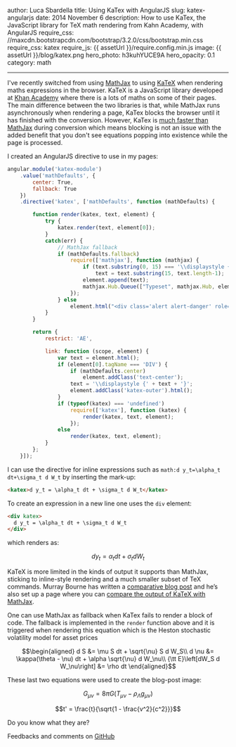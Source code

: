 author: Luca Sbardella
title: Using KaTex with AngularJS
slug: katex-angularjs
date: 2014 November 6
description: How to use KaTex, the JavaScript library for TeX math rendering from Kahn Academy, with AngularJS
require_css: //maxcdn.bootstrapcdn.com/bootstrap/3.2.0/css/bootstrap.min.css
require_css: katex
require_js: {{ assetUrl }}/require.config.min.js
image: {{ assetUrl }}/blog/katex.png
hero_photo: h3kuhYUCE9A
hero_opacity: 0.1
category: math

---

I've recently switched from using [MathJax][] to using [KaTeX][] when rendering
maths expressions in the browser.
KaTeX is a JavaScript library developed at [Khan Academy](https://www.khanacademy.org)
where there is a lots of maths on some of their pages.
The main difference between the two libraries
is that, while MathJax runs asynchronously when rendering a page,
KaTex blocks the browser until it has finished with the conversion.
However, KaTex is [much faster than MathJax](http://jsperf.com/katex-vs-mathjax)
during conversion which means blocking is not an issue with the added
benefit that you don't
see equations popping into existence while the page is processed.

I created an AngularJS directive to use in my pages:

```js
angular.module('katex-module')
    .value('mathDefaults', {
        center: True,
        fallback: True
    })
    .directive('katex', ['mathDefaults', function (mathDefaults) {

        function render(katex, text, element) {
            try {
                katex.render(text, element[0]);
            }
            catch(err) {
                // MathJax fallback
                if (mathDefaults.fallback)
                    require(['mathjax'], function (mathjax) {
                        if (text.substring(0, 15) === '\\displaystyle {')
                            text = text.substring(15, text.length-1);
                        element.append(text);
                        mathjax.Hub.Queue(["Typeset", mathjax.Hub, element[0]]);
                    });
                } else
                    element.html("<div class='alert alert-danger' role='alert'>" + err + "</div>");
            }
        }

        return {
            restrict: 'AE',

            link: function (scope, element) {
                var text = element.html();
                if (element[0].tagName === 'DIV') {
                    if (mathDefaults.center)
                        element.addClass('text-center');
                    text = '\\displaystyle {' + text + '}';
                    element.addClass('katex-outer').html();
                }
                if (typeof(katex) === 'undefined')
                    require(['katex'], function (katex) {
                        render(katex, text, element);
                    });
                else
                    render(katex, text, element);
            }
        };
    }]);
```

I can use the directive for inline expressions such as `math:d y_t=\alpha_t dt+\sigma_t d W_t`
by inserting the mark-up:

```html
<katex>d y_t = \alpha_t dt + \sigma_t d W_t</katex>
```

To create an expression in a new line one uses the `div` element:

```html
<div katex>
  d y_t = \alpha_t dt + \sigma_t d W_t
</div>
```

which renders as:

```math
d y_t = \alpha_t dt + \sigma_t d W_t
```

KaTeX is more limited in the kinds of output it supports than MathJax,
sticking to inline-style rendering and a much smaller subset of TeX commands.
Murray Bourne has written a
[comparative blog post](http://www.intmath.com/blog/katex-a-new-way-to-display-math-on-the-web/9445)
and he’s also set up a page where you can
[compare the output of KaTeX with MathJax](http://www.intmath.com/cg5/katex-mathjax-comparison.php).

One can use MathJax as fallback when KaTex fails to render a block of code. The fallback
is implemented in the `render` function above and it is triggered when rendering this equation
which is the Heston stochastic volatility model for asset prices

```math
\begin{aligned}
  d S &= \mu S dt + \sqrt{\nu} S d W_S\\
  d \nu &= \kappa(\theta - \nu) dt + \alpha \sqrt{\nu} d W_\nu\\
  {\tt E}\left[dW_S d W_\nu\right] &= \rho dt
\end{aligned}
```

These last two equations were used to create the blog-post image:

```math
G_{\mu\nu} = 8 \pi G \left(T_{\mu\nu} - \rho_\Lambda g_{\mu\nu}\right)
```

```math
t' = \frac{t}{\sqrt{1 - \frac{v^2}{c^2}}}
```

Do you know what they are?

[katex]: http://khan.github.io/KaTeX/
[mathjax]: http://www.mathjax.org/

Feedbacks and comments on [GitHub](https://github.com/lsbardel/lucasbardella.com/issues/1)
